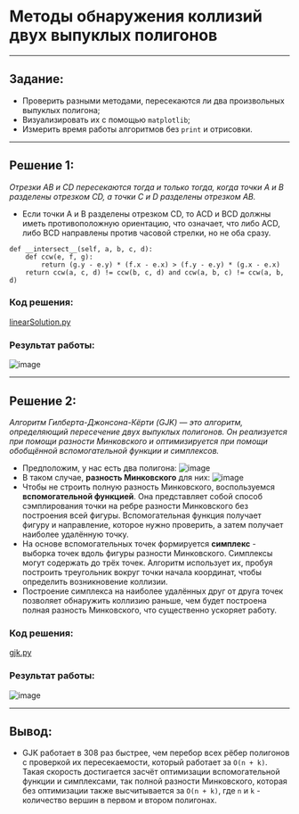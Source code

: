 # Методы обнаружения коллизий двух выпуклых полигонов

---

## Задание:

* Проверить разными методами, пересекаются ли два произвольных выпуклых полигона;
* Визуализировать их с помощью ```matplotlib```;
* Измерить время работы алгоритмов без ```print``` и отрисовки.

---

## Решение 1:

*Отрезки AB и CD пересекаются тогда и только
тогда, когда точки A и B разделены отрезком CD, а точки C и D разделены отрезком AB.*

* Если точки A и B разделены отрезком
  CD, то ACD и BCD должны иметь противоположную ориентацию, что
  означает, что либо ACD, либо BCD направлены против часовой
  стрелки, но не оба сразу.

````   
def __intersect__(self, a, b, c, d):
    def ccw(e, f, g):
        return (g.y - e.y) * (f.x - e.x) > (f.y - e.y) * (g.x - e.x)
    return ccw(a, c, d) != ccw(b, c, d) and ccw(a, b, c) != ccw(a, b, d)
````

### Код решения:
[linearSolution.py](https://github.com/Dziodzi/polygon-collision-checking/blob/main/linearSolution.py)

### Результат работы:
![image](https://github.com/Dziodzi/polygon-collision-checking/assets/79766495/8cfa8da8-344a-4504-a87e-7a8964889757)

---
 
## Решение 2:

*Алгоритм Гилберта-Джонсона-Кёрти (GJK) — это алгоритм, определяющий пересечение двух выпуклых полигонов. Он реализуется при помощи разности Минковского и оптимизируется при помощи обобщённой вспомогательной функции и симплексов.*

* Предположим, у нас есть два полигона:
![image](https://github.com/Dziodzi/polygon-collision-checking/assets/79766495/4010d744-098e-40e8-81bd-284c34ba4d05)
* В таком случае, **разность Минковского** для них:
![image](https://github.com/Dziodzi/polygon-collision-checking/assets/79766495/a4b1a921-4547-4ec8-a86e-ebb13633a6c9)
* Чтобы не строить полную разность Минковского, воспользуемся **вспомогательной функцией**. Она представляет собой способ сэмплирования точки на ребре разности Минковского без построения всей фигуры. Вспомогательная функция получает фигуру и направление, которое нужно проверить, а затем получает наиболее удалённую точку.
* На основе вспомогательных точек формируется **симплекс** - выборка точек вдоль фигуры разности Минковского. Симплексы могут содержать до трёх точек. Алгоритм использует их, пробуя построить треугольник вокруг точки начала координат, чтобы определить возникновение коллизии.
* Построение симплекса на наиболее удалённых друг от друга точек позволяет обнаружить коллизию раньше, чем будет построена полная разность Минковского, что существенно ускоряет работу.

### Код решения:
[gjk.py](https://github.com/Dziodzi/polygon-collision-checking/blob/main/gjk.py)

### Результат работы:
![image](https://github.com/Dziodzi/polygon-collision-checking/assets/79766495/419d8006-03eb-48b3-b1b7-78594e04e4a5)

---

## Вывод:

* GJK работает в 308 раз быстрее, чем перебор всех рёбер полигонов с проверкой их пересекаемости, который работает за ```O(n + k)```. Такая скорость достигается засчёт оптимизации вспомогательной функции и симплексами, так полной разности Минковского, которая без оптимизации также высчитывается за ```O(n + k)```, где ```n``` и ```k``` - количество вершин в первом и втором полигонах.
